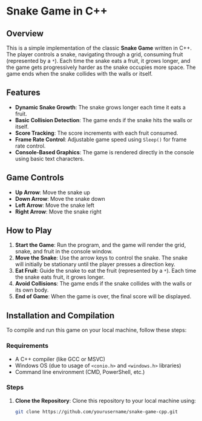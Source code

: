 # Snake Game in C++

## Overview

This is a simple implementation of the classic **Snake Game** written in C++. The player controls a snake, navigating through a grid, consuming fruit (represented by a `*`). Each time the snake eats a fruit, it grows longer, and the game gets progressively harder as the snake occupies more space. The game ends when the snake collides with the walls or itself.

## Features

- **Dynamic Snake Growth**: The snake grows longer each time it eats a fruit.
- **Basic Collision Detection**: The game ends if the snake hits the walls or itself.
- **Score Tracking**: The score increments with each fruit consumed.
- **Frame Rate Control**: Adjustable game speed using `Sleep()` for frame rate control.
- **Console-Based Graphics**: The game is rendered directly in the console using basic text characters.

## Game Controls

- **Up Arrow**: Move the snake up
- **Down Arrow**: Move the snake down
- **Left Arrow**: Move the snake left
- **Right Arrow**: Move the snake right

## How to Play

1. **Start the Game**: Run the program, and the game will render the grid, snake, and fruit in the console window.
2. **Move the Snake**: Use the arrow keys to control the snake. The snake will initially be stationary until the player presses a direction key.
3. **Eat Fruit**: Guide the snake to eat the fruit (represented by a `*`). Each time the snake eats fruit, it grows longer.
4. **Avoid Collisions**: The game ends if the snake collides with the walls or its own body.
5. **End of Game**: When the game is over, the final score will be displayed.

## Installation and Compilation

To compile and run this game on your local machine, follow these steps:

### Requirements

- A C++ compiler (like GCC or MSVC)
- Windows OS (due to usage of `<conio.h>` and `<windows.h>` libraries)
- Command line environment (CMD, PowerShell, etc.)

### Steps

1. **Clone the Repository**: Clone this repository to your local machine using:
   ```bash
   git clone https://github.com/yourusername/snake-game-cpp.git
